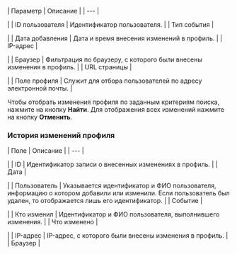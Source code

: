 | Параметр | Описание |
| --- |

|
| ID пользователя | Идентификатор пользователя. |
| Тип события |

|
| Дата добавления | Дата и время внесения изменений в профиль. |
| IP-адрес |

|
| Браузер | Фильтрация по браузеру, с которого были внесены изменения в профиль. |
| URL страницы |

|
| Поле профиля | Служит для отбора пользователей по адресу электронной почты. |

Чтобы отобрать изменения профиля по заданным критериям поиска, нажмите на кнопку **Найти**. Для отображения всех изменений нажмите на кнопку **Отменить**.

### История изменений профиля

| Поле | Описание |
| --- |

|
| ID | Идентификатор записи о внесенных изменениях в профиль. |
| Дата |

|
| Пользователь | Указывается идентификатор и ФИО пользователя, информацию о котором добавили или изменили. Если пользователь был удален, то отображается лишь его идентификатор. |
| Событие |

|
| Кто изменил | Идентификатор и ФИО пользователя, выполнившего изменения. |
| Что изменено |

|
| IP-адрес | IP-адрес, с которого были внесены изменения в профиль. |
| Браузер |